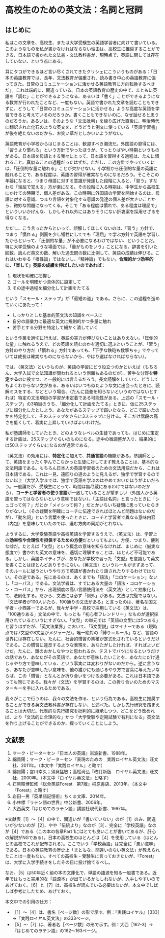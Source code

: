 # 高校生のための英文法：名詞と冠詞

## はじめに
私はこの文章を、高校生、または大学受験生の英語学習者に向けて書いている。このようなものを私が書かなければならない理由は、高校生に推奨することができる、日本語で書かれた文法書・文法教科書が、現時点で、英語に関しては存在していない、という点にある。

耳にタコができるほど言い尽くされてきたクリシェにこういうものがある：「日本の英語教育では、長年、文法教育が偏重され、読み書き中心の英語教育に偏ってきた。日常のコミュニケーションに活かせる英語教育に方向転換するべきだ」。これは端的に、間違っている。日本の英語教育の歴史の中で、まともに英語を「読む」ことができるようになる、あるいは「書く」ことができるようになる教育が行われたことなど、一度もない。英語で書かれた文章を読むこともできずに、どうして「日常のコミュニケーションに活かせる」ような高度な英語を学習できると考えているのだろうか。書くこともできないのに、なぜ話せると思うのだろうか。あるいは、そのような「文法批判」を繰り広げた直後に、明治時代に翻訳された化石のような英文を、どうどうと例文に使っている「英語学習書」が後を絶たないのだから、お笑い草だとしかいいようがない。

英語教育が小学校からはじまることは、歓迎すべき潮流だ。外国語の習得には、「習うより慣れろ」という方針でやったほうが、てっとりばやい時期というものがある。日本語を母語とする我々にとって、日本語を習得する過程は、たんに慣れること、真似ることの過程だったはずだ。ただし、この方針でやっていくには、「圧倒的な量に触れる」ことが欠かせない。小学校から圧倒的な量の英語に触れることで、ある程度は、英語の習得が確実なものになるだろう。そこそこの年齢になると、つまり母語に対する意識が発達した段階に入ると、「習う」すなわち「理屈で覚える」方が楽になる。その段階に入る時期は、中学生から高校生にかけての時期で、個人差がある。この時期に外国語の学習を開始するのは、母語に対する意識、つまり言語を対象化する意識の発達の個人差が大きいことから、微妙な問題になってくる。そこで「ある程度は慣れで、ある程度は理屈で」といういいかげんな、しかしそれ以外にはありそうにない折衷案を採用せざるを得なくなる。

ただし、こう言ったからといって、誤解してほしくないのは、「習う」方針で、つまり「慣れる」側面を少し犠牲にしてでも「理屈」で学ぶ方針で英語を学習したからといって、「圧倒的な量」が不必要になるわけではない、ということだ。特に大学受験のような場面では、「量がものをいう」ことになる。辞書を引いた回数、読んだ英文の数、解いた過去問の数に比例して、英語の成績は伸びる。これはいわゆる「根性論」ではないし、「精神論」でもない。**合理的かつ効率的に、「楽して」英語の成績を伸ばしたいのであれば**：

1. 現状を明確に把握し
2. ゴールを明確かつ具体的に設定して
3. その途中過程を細分化して計画をたてる

という「スモール・ステップ」が「最短の道」である。さらに、この過程を進めていくにあたって：

- しっかりとした基本的英文法の知識をベースに
- 自分の語彙力に最適な英文に規則的かつ多量に触れ
- 苦手とする分野を特定して細かく潰していく

という作業を適切に行えば、英語の実力が伸びないことはありえない。「圧倒的な量」に触れるうえで、どの英語を読むのかを適切に選ぶということが、「習う」方針のやり方だ（「慣れる」方針であっても、「下手な鉄砲も数撃ちゃ」でやっていては成長は確実なものにならないから、やはり選ばなければならない）。

では、〈英文法〉というものが、英語の学習にどう役立つのかといえば（もちろん、大学入試で文法知識が問われるという側面もあるのだが）、苦手な分野を**特定する**のに役立つ、と一般的には言えるだろう。長文読解をしていて、どうしてもよくわからない文がある、あるいはいつも似たような文に出会ったときに、読解ミスをする、などという場合、（たんに語彙を知らないというのではないとすれば）特定の文法項目の学習が未定着である可能性がある。上述の「スモール・ステップ」の3項目のうち、「細分化して計画をたてる」ときに、仮に25ステップに細分化したとしよう。あなたがあるステップで躓いたなら、どこで躓いたのかを特定化して、そのステップをさらに3ステップに分ける。そこだけ階段の高さを低くして、着実に上昇していけばよいわけだ。

私が塾講師をしていたとき、どのようなレベルの生徒であっても、はじめに策定する計画は、25ステップぐらいのものになる。途中の微調整が入り、結果的には50ステップぐらいになるのが通常である。

〈英文法〉の効用には、**特定化**に加えて、**共通言語**の機能がある。塾講師として、英語をまったく学んでこなかった生徒に対してまず教えることは、基本的な文法用語である。もちろん日本人の英語学習者のための文法用語だから、これは日本語である。これは一見、遠回りの道のように見えるが、独学で学習するのでない以上（大学入学までは、独学で英語を学ぶのはやめておいたほうがよいだろう。一般論だが、受験生にとって、時間は無尽蔵にあるわけではないのだから）、**コーチと学習者の使う言語**が一致していることが望ましい（外国人から英語を習ってはならないという意味ではない）。「主語は名詞」と言ったときに「シュゴって何？」だとか「メイシって何？」だとかいちいち疑問に思っていたらきりがないし（その疑問を明確にコーチに伝達できればほとんど問題はないのだが）、「動名詞」という言葉を使ったときに、コーチと学習者で異なる意味内容（内包）を意味していたのでは、進む方向の同期がとれない。

ようするに、大学受験英語や高校英語を学習するうえで、〈英文法〉は、学習上の**効率性や合理性を担保するための方便**だといってもよい。方便、つまり、便利な嘘だ。たとえば「文型」という概念の意味を知らなければ、まじめに（誠実な態度で）書かれた英文の意味を、適切に理解することは、ほとんど不可能である。しかし、英語ネイティブが、あなたが学校で習った「文型」を意識して英文を書くことはほとんどありそうにない。〈英文法〉というルールがまずあって、そのルールに従うというやり方で英語が書かれたり話されたりするわけではない。その逆である。先にあるのは、あくまでも「語法」「コロケーション」ないし「コーパス」である。文法学者は、すでにある大量の「語法・コロケーション・コーパス」から、出現頻度の高い言語使用法を〈英文法〉として抽象化して、法則化する。だから、文法には必ず「例外」がある。文法は完璧ではない。「文法学者が100人いたら、100通りの文法がある」と言ったのは、著名な国文学者・小西甚一であるが、我々が中学・高校で採用している〈英文法〉は、「100通りある」文法の中で、もっとも「初心者フレンドリー」なものが選択採用されているというにすぎない。「文型」の単元では「英語の文型には5つある」と習うはずだが、「英文法業界」において、「5文型説」はマイナーである（現時点では7文型や8文型がメジャーだ）。唯一絶対の「縛り＝ルール」など、言語の世界には存在しない。たんに、社会的慣習の集積が定式化されているというだけである。この慣習に違反するような表現を、あなたがしたければ、すればよいだけだ。たんに、頭のおかしなやつと思われるか、テストでバツになるというだけの話であり、あなたがその英語で、あなたが意味したいことを、あなたにだけ通じるやり方で意味している、という事実には変わりがないのだから。逆に言うなら、あなたが意味したい意味を、他の誰かにも通じるやり方で言葉に与えたいならば、この「慣習」となんとか折り合いをつける必要がある。これは日本語であっても同じである。我々が〈文法〉を学習するのは、この折り合いのためのマスターキーを手に入れるためである。

我々がここで行うのは、我々の文法を作る、という行為である。高校生に推奨することができる英文法教科書が存在しない、と述べた。しかし先行研究を踏まえることは大切だ。代表的な先行研究を批判的に継承しつつ、どこをどう改めれば、より「文法的に合理的な」かつ「大学受験や定期試験で有利になる」英文法を作り上げることができるのか、探っていくことにしよう。

## 文献表
1. マーク・ピーターセン『日本人の英語』岩波新書、1988年。
2. 綿貫陽；マーク・ピーターセン『表現のための　実践ロイヤル英文法』旺文社、2011年。（本文中『実践ロイヤル』と略す）
3. 綿貫陽；宮川幸久；須貝猛敏；高松尚弘『改訂新版　ロイヤル英文法』旺文社、2000年。（本文中『ロイヤル英文法』と略す）
4. 石黒昭博監修『総合英語Forest　第7版』桐原書店、2013年。（本文中『Forest』と略す）
5. 岩田一男『英単語記憶術』ちくま文庫、2014年。
6. 小林標『ラテン語の世界』中公新書、2006年。
7. 大西英文『はじめてのラテン語』講談社現代新書、1997年。

※文献表［1］～［4］の中で、間違いが「書いていない」のが［1］のみ、間違いが少ないのが［2］、やや「伝統より」なのが［3］、完全に「学校英語」なのが［4］である（この本の各章Part 1にはとても良いことが書いてあるが、肝心の解説がNGである）。日本の高校生のほとんどは［4］を使用している（ほとんどの高校でこれが配布される）。ここでいう「学校英語」は完全に「悪い意味」である。日本の英語教育の歴史上「まともな、間違いのない英文法」が教えられたことは一度もない。すべての高校生・受験生に言っておきたいが、『Forest』は、大学に入学手続きをしたその日に投げ捨てるべし。

なお、［5］は50年近く前の本の文庫化で、単語の語源を知る一般書である。近年ではもっと実用的な「語源本」が出ているかもしれないが、入手しやすいのであげておく。［6］と［7］は、高校生が読んでいる必要はないが、本文中でしばしば参考にしたため、あげておく。

本文中での引用の仕方：

- ［1］～［4］は、書名［ページ数］の形で示す。例：『実践ロイヤル』［333］→『実践ロイヤル英文法』の333ページ。
- ［5］～［7］は、著者名［ページ数］の形で示す。例：大西［162-3］→『はじめてのラテン語』の162～163ページ。